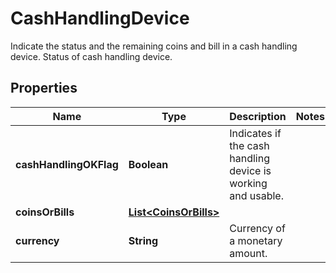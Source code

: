 

# CashHandlingDevice

Indicate the status and the remaining coins and bill in a cash handling device. Status of cash handling device.

## Properties

| Name | Type | Description | Notes |
|------------ | ------------- | ------------- | -------------|
|**cashHandlingOKFlag** | **Boolean** | Indicates if the cash handling device is working and usable. |  |
|**coinsOrBills** | [**List&lt;CoinsOrBills&gt;**](CoinsOrBills.md) |  |  |
|**currency** | **String** | Currency of a monetary amount. |  |



